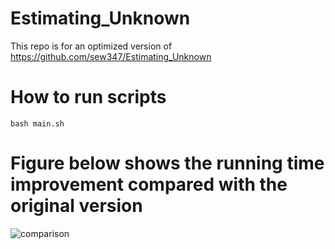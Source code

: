 # Estimating_Unknown
This repo is for an optimized version of https://github.com/sew347/Estimating_Unknown

# How to run scripts
```
bash main.sh
```

# Figure below shows the running time improvement compared with the original version

![comparison](https://user-images.githubusercontent.com/20031672/146629252-7baa1f4c-46df-4b3a-820f-6dd8339f935d.png)
